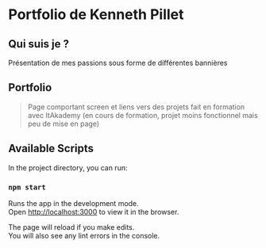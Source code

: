 # Portfolio de Kenneth Pillet
## Qui suis je ? 
Présentation de mes passions sous forme de différentes bannières
## Portfolio
<blockquote>Page comportant screen et liens vers des projets fait en formation avec ItAkademy (en cours de formation, projet moins fonctionnel mais peu de mise en page)</blockquote>

## Available Scripts

In the project directory, you can run:

### `npm start`

Runs the app in the development mode.\
Open [http://localhost:3000](http://localhost:3000) to view it in the browser.

The page will reload if you make edits.\
You will also see any lint errors in the console.